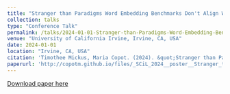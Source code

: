 ```yaml
---
title: "Stranger than Paradigms Word Embedding Benchmarks Don't Align With Morphology"
collection: talks
type: "Conference Talk"
permalink: /talks/2024-01-01-Stranger-than-Paradigms-Word-Embedding-Benchmarks-
venue: "University of California Irvine, Irvine, CA, USA"
date: 2024-01-01
location: "Irvine, CA, USA"
citation: 'Timothee Mickus, Maria Copot. (2024). &quot;Stranger than Paradigms Word Embedding Benchmarks Don&apos;t Align With Morphology&quot;. University of California Irvine, Irvine, CA, USA.'
paperurl: 'http://copotm.github.io/files/_SCiL_2024__poster__Stranger_than_paradigms.pdf'
---
```


[Download paper here](http://copotm.github.io/files/_SCiL_2024__poster__Stranger_than_paradigms.pdf)
